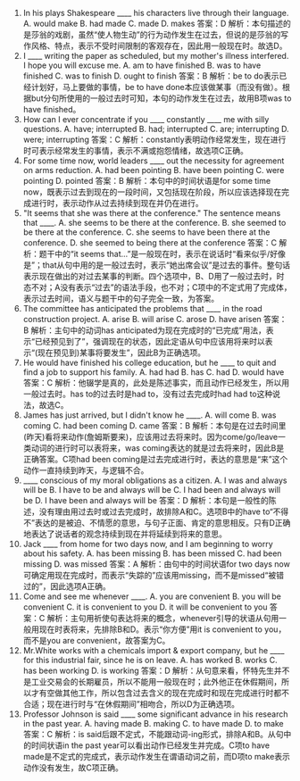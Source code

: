 1. In his plays Shakespeare ____ his characters live through their language.
A. would make
B. had made
C. made
D. makes
答案：D
解析：本句描述的是莎翁的戏剧，虽然“使人物生动”的行为动作发生在过去，但说的是莎翁的写作风格、特点，表示不受时间限制的客观存在，因此用一般现在时。故选D。
2. I ____ writing the paper as scheduled, but my mother's illness interfered. I hope you will excuse me.
A. am to have finished
B. was to have finished
C. was to finish
D. ought to finish
答案：B
解析：be to do表示已经计划好，马上要做的事情，be to have done本应该做某事（而没有做）。根据but分句所使用的一般过去时可知，本句的动作发生在过去，故用B项was to have finished。
3. How can I ever concentrate if you ____ constantly ____ me with silly questions.
A. have; interrupted
B. had; interrupted
C. are; interrupting
D. were; interrupting
答案：C
解析：constantly表明动作经常发生，现在进行时可表示经常发生的事情，表示不满或抱怨情绪，故选项C正确。
4. For some time now, world leaders ____ out the necessity for agreement on arms reduction.
A. had been pointing
B. have been pointing
C. were pointing
D. pointed
答案：B
解析：本句中的时间状语是for some time now，既表示过去到现在的一段时间，又包括现在阶段，所以应该选择现在完成进行时，表示动作从过去持续到现在并仍在进行。
5. "It seems that she was there at the conference." The sentence means that ____.
A. she seems to be there at the conference.
B. she seemed to be there at the conference.
C. she seems to have been there at the conference.
D. she seemed to being there at the conference
答案：C
解析：题干中的“it seems that...”是一般现在时，表示在说话时“看来似乎/好像是”；that从句中用的是一般过去时，表示“她出席会议”是过去的事件。整句话表示现在做出的对过去某事的判断。四个选项中，B、D用了一般过去时，时态不对；A没有表示“过去”的语法手段，也不对；C项中的不定式用了完成体，表示过去时间，语义与题干中的句子完全一致，为答案。
6. The committee has anticipated the problems that ____ in the road construction project.
A. arise
B. will arise
C. arose
D. have arisen
答案：B
解析：主句中的动词has anticipated为现在完成时的“已完成”用法，表示“已经预见到了”，强调现在的状态，因此定语从句中应该用将来时以表示“(现在预见到)某事将要发生”，因此B为正确选项。
7. He would have finished his college education, but he ____ to quit and find a job to support his family.
A. had had
B. has
C. had
D. would have
答案：C
解析：他辍学是真的，此处是陈述事实，而且动作已经发生，所以用一般过去时。has to的过去时是had to，没有过去完成时had had to这种说法，故选C。
8. James has just arrived, but I didn't know he ____.
A. will come
B. was coming
C. had been coming
D. came
答案：B
解析：本句是在过去时间里(昨天)看将来动作(詹姆斯要来)，应该用过去将来时。因为come/go/leave一类动词的进行时可以表将来，was coming表达的就是过去将来时，因此B是正确答案。C项had been coming是过去完成进行时，表达的意思是“来”这个动作一直持续到昨天，与逻辑不合。
9. ____ conscious of my moral obligations as a citizen.
A. I was and always will be
B. I have to be and always will be
C. I had been and always will be
D. I have been and always will be
答案：D
解析：本句是一般性的陈述，没有理由用过去时或过去完成时，故排除A和C。选项B中的have to“不得不”表达的是被迫、不情愿的意思，与句子正面、肯定的意思相反。只有D正确地表达了说话者的观念持续到现在并将延续到将来的意思。
10. Jack ____ from home for two days now, and I am beginning to worry about his safety.
A. has been missing
B. has been missed
C. had been missing
D. was missed
答案：A
解析：由句中的时间状语for two days now可确定用现在完成时，而表示“失踪的”应该用missing，而不是missed“被错过的”，因此选项A正确。
11. Come and see me whenever ____.
A. you are convenient
B. you will be convenient
C. it is convenient to you
D. it will be convenient to you
答案：C
解析：主句用祈使句表达将来的概念，whenever引导的状语从句用一般用现在时表将来，先排除B和D。表示“你方便”用it is convenient to you，而不是you are convenient，故答案为C。
12. Mr.White works with a chemicals import & export company, but he ____ for this industrial fair, since he is on leave.
A. has worked
B. works
C. has been working
D. is working
答案：D
解析：从句意来看，怀特先生并不是工业交易会的长期雇员，所以不能用一般现在时；此外他正在休假期间，所以才有空做其他工作，所以包含过去含义的现在完成时和现在完成进行时都不合适；现在进行时与“在休假期间”相吻合，所以D为正确选项。
13. Professor Johnson is said ____ some significant advance in his research in the past year.
A. having made
B. making
C. to have made
D. to make
答案：C
解析：is said后跟不定式，不能跟动词-ing形式，排除A和B。从句中的时间状语in the past year可以看出动作已经发生并完成。C项to have made是不定式的完成式，表示动作发生在谓语动词之前，而D项to make表示动作没有发生，故C项正确。 